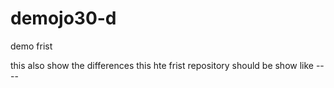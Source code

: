 # demojo30-d
demo frist

this also show the differences
this hte frist repository should be show like ----
